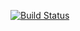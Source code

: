 [![Build Status](https://travis-ci.com/ryandkb8/tasks-backend.svg?branch=master)](https://travis-ci.com/ryandkb8/tasks-backend)
